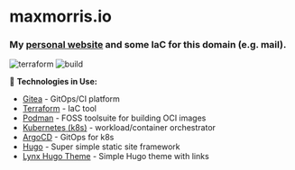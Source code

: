 # maxmorris.io

### My [personal website](https://maxmorris.io) and some IaC for this domain (e.g. mail).
![terraform](https://git.morrislan.net/max/maxmorris.io/actions/workflows/terraform.yml/badge.svg?branch=main)
![build](https://git.morrislan.net/MorrisLAN/morrislan/actions/workflows/build.yml/badge.svg?branch=main)

🔧 **Technologies in Use:**

- [Gitea](https://about.gitea.com/) - GitOps/CI platform
- [Terraform](https://www.terraform.io/) - IaC tool
- [Podman](https://podman.io/) - FOSS toolsuite for building OCI images
- [Kubernetes (k8s)](https://kubernetes.io/) - workload/container orchestrator
- [ArgoCD](https://argo-cd.readthedocs.io/en/stable/) - GitOps for k8s
- [Hugo](https://gohugo.io/) - Super simple static site framework
- [Lynx Hugo Theme](https://github.com/jpanther/lynx) - Simple Hugo theme with links